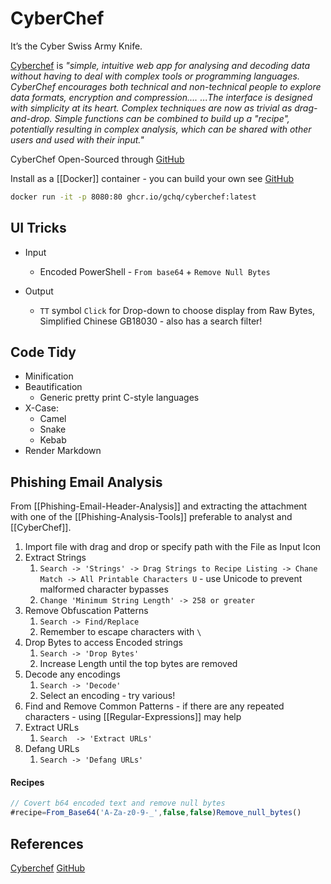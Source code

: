 # CyberChef

It’s the Cyber Swiss Army Knife.

[Cyberchef](https://cyberchef.org/) is *"simple, intuitive web app for analysing and decoding data without having to deal with complex tools or programming languages. CyberChef encourages both technical and non-technical people to explore data formats, encryption and compression....*
...*The interface is designed with simplicity at its heart. Complex techniques are now as trivial as drag-and-drop. Simple functions can be combined to build up a "recipe", potentially resulting in complex analysis, which can be shared with other users and used with their input."*

CyberChef Open-Sourced through [GitHub](https://github.com/gchq/CyberChef)

Install as a [[Docker]] container - you can build your own see [GitHub](https://github.com/gchq/CyberChef)
```bash
docker run -it -p 8080:80 ghcr.io/gchq/cyberchef:latest
```


## UI Tricks

- Input
	- Encoded PowerShell - `From base64` + `Remove Null Bytes`

- Output 
	- `TT` symbol `Click` for Drop-down to choose display from Raw Bytes, Simplified Chinese GB18030 - also has a search filter! 

## Code Tidy

- Minification
- Beautification
	- Generic pretty print C-style languages
- X-Case: 
	- Camel
	- Snake
	- Kebab
- Render Markdown


## Phishing Email Analysis

From [[Phishing-Email-Header-Analysis]] and extracting the attachment with one of the [[Phishing-Analysis-Tools]] preferable to analyst and [[CyberChef]].

1. Import file with drag and drop or specify path with the File as Input Icon
2. Extract Strings
	1. `Search -> 'Strings' -> Drag Strings to Recipe Listing -> Chane Match -> All Printable Characters U` - use Unicode to prevent malformed character bypasses
	2. `Change 'Minimum String Length' -> 258 or greater`
3. Remove Obfuscation Patterns
	1. `Search -> Find/Replace`
	2. Remember to escape characters with `\`
4. Drop Bytes to access Encoded strings
	1. `Search -> 'Drop Bytes'`
	2. Increase Length until the top bytes are removed
5. Decode any encodings 
	1. `Search -> 'Decode'`
	2. Select an encoding - try various!
6. Find and Remove Common Patterns - if there are any repeated characters - using [[Regular-Expressions]] may help
7. Extract URLs
	1. `Search  -> 'Extract URLs'`
8. Defang URLs
	1. `Search -> 'Defang URLs'`

#### Recipes 


```js
// Covert b64 encoded text and remove null bytes
#recipe=From_Base64('A-Za-z0-9-_',false,false)Remove_null_bytes()


```

## References

[Cyberchef](https://cyberchef.org/)
[GitHub](https://github.com/gchq/CyberChef)
